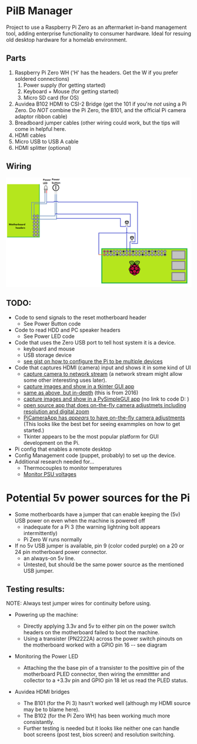 # PiIB Manager
Project to use a Raspberry Pi Zero as an aftermarket in-band management tool, adding enterprise functionality to consumer hardware. Ideal for resuing old desktop hardware for a homelab environment.

## Parts
1. Raspberry Pi Zero WH ('H' has the headers. Get the W if you prefer soldered connections)
    1. Power supply (for getting started)
    1. Keyboard + Mouse (for getting started)
    1. Micro SD card (for OS)
1. Auvidea B102 HDMI to CSI-2 Bridge (get the 101 if you're _not_ using a Pi Zero. Do _*NOT*_ combine the Pi Zero, the B101, and the official Pi camera adaptor ribbon cable)
1. Breadboard jumper cables (other wiring could work, but the tips will come in helpful here.
1. HDMI cables
1. Micro USB to USB A cable
1. HDMI splitter (optional)

## Wiring
![ alt text](https://github.com/dev-dull/PiIB-Manager/blob/master/images/diagrams/piib.png?raw=true "Wiring diagram")

## TODO:
- Code to send signals to the reset motherboard header
    - See Power Button code
- Code to read HDD and PC speaker headers
    - See Power LED code
- Code that uses the Zero USB port to tell host system it is a device.
    - keyboard and mouse
    - USB storage device
    - [see gist on how to configure the Pi to be multiple devices](https://gist.github.com/gbaman/50b6cca61dd1c3f88f41)
- Code that captures HDMI (camera) input and shows it in some kind of UI
    - [capture camera to network stream](https://picamera.readthedocs.io/en/release-1.13/recipes1.html#capturing-to-a-network-stream) (a network stream might allow some other interesting uses later).
    - [capture images and show in a tkinter GUI app](https://stackoverflow.com/questions/16366857/show-webcam-sequence-tkinter)
    - [same as above, but in-depth](https://www.pyimagesearch.com/2016/05/30/displaying-a-video-feed-with-opencv-and-tkinter/) (this is from 2016)
    - [capture images and show in a PySimpleGUI app](https://www.youtube.com/watch?v=-Dp2_X9q7GU) (no link to code D: )
    - [open source app that does on-the-fly camera adjustmets including resolution and digital zoom](https://github.com/amchagas/Flypi)
    - [PiCameraApp has _appears_ to have on-the-fly camera adjustments](https://github.com/Billwilliams1952/PiCameraApp) (This looks like the best bet for seeing exammples on how to get started.)
    - Tkinter appears to be the most popular platform for GUI development on the Pi.
- Pi config that enables a remote desktop
- Config Management code (puppet, probably) to set up the device.
- Additional research needed for...
    - Thermocouples to monitor temperatures
    - [Monitor PSU voltages](https://www.raspberrypi.org/forums/viewtopic.php?t=57480)

# Potential 5v power sources for the Pi
- Some motherboards have a jumper that can enable keeping the (5v) USB power on even when the machine is powered off
    - inadequate for a Pi 3 (the warning lightning bolt appears intermittently)
    - Pi Zero W runs normally
- If no 5v USB jumper is available, pin 9 (color coded purple) on a 20 or 24 pin motherboard power connector.
    - an always-on 5v line.
    - Untested, but should be the same power source as the mentioned USB jumper.

## Testing results:
NOTE: Always test jumper wires for continuity before using.

- Powering up the machine:
    - Directly applying 3.3v and 5v to either pin on the power switch headers on the motherboard failed to boot the machine.
    - Using a transister (PN2222A) across the power switch pinouts on the motherboard worked with a GPIO pin 16 -- see diagram

- Monitoring the Power LED
    - Attaching the the base pin of a transister to the posittive pin of the motherboard PLED connector, then wiring the emmittter and collector to a +3.3v pin and GPIO pin 18 let us read the PLED status.

- Auvidea HDMI bridges
    - The B101 (for the Pi 3) hasn't worked well (although my HDMI source may be to blame here).
    - The B102 (for the Pi Zero WH) has been working much more consistantly.
    - Further testing is needed but it looks like neither one can handle boot screens (post test, bios screen) and resolution switching.
